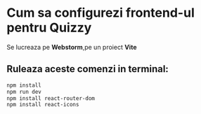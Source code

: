 # Cum sa configurezi frontend-ul pentru **Quizzy**
Se lucreaza pe **Webstorm**,pe un proiect **Vite**
## Ruleaza aceste comenzi in terminal:
```bash
npm install
npm run dev
npm install react-router-dom
npm install react-icons
